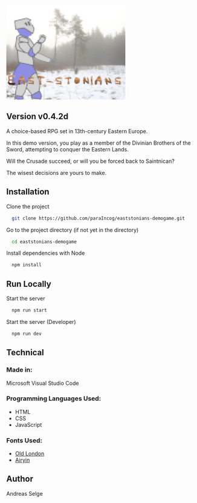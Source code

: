 <img src="./promo/east-stonians_promo2.png" alt="East-stonians - Demo" width="315px" height="250px">

## Version v0.4.2d

<p>A choice-based RPG set in 13th-century Eastern Europe.</p>
<p>In this demo version, you play as a member of the Divinian Brothers of the Sword, attempting to conquer the Eastern Lands.</p>
<p>Will the Crusade succeed, or will you be forced back to Saintnican? </p>
<p>The wisest decisions are yours to make.</p>

## Installation

Clone the project

```bash
  git clone https://github.com/paraIncog/eaststonians-demogame.git
```

Go to the project directory (if not yet in the directory)

```bash
  cd eaststonians-demogame
```

Install dependencies with Node

```bash
  npm install
```

## Run Locally

Start the server

```bash
  npm run start
```

Start the server (Developer)

```bash
  npm run dev
```

## Technical

### Made in:
Microsoft Visual Studio Code

### Programming Languages Used:
* HTML
* CSS
* JavaScript

### Fonts Used:
* [Old London](https://www.dafont.com/old-london.font)
* [Airyin](https://www.dafont.com/airyin.font)

## Author

Andreas Selge